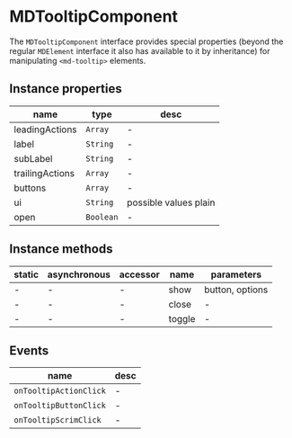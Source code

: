 # MDTooltipComponent
The `MDTooltipComponent` interface provides special properties (beyond the regular `MDElement` interface it also has available to it by inheritance) for manipulating `<md-tooltip>` elements.

## Instance properties

name|type|desc
---|---|---
leadingActions|`Array`|-
label|`String`|-
subLabel|`String`|-
trailingActions|`Array`|-
buttons|`Array`|-
ui|`String`|possible values plain
open|`Boolean`|-

## Instance methods

static|asynchronous|accessor|name|parameters
---|---|---|---|---
-|-|-|show|button, options
-|-|-|close|-
-|-|-|toggle|-

## Events

name|desc
---|---
`onTooltipActionClick`|-
`onTooltipButtonClick`|-
`onTooltipScrimClick`|-
